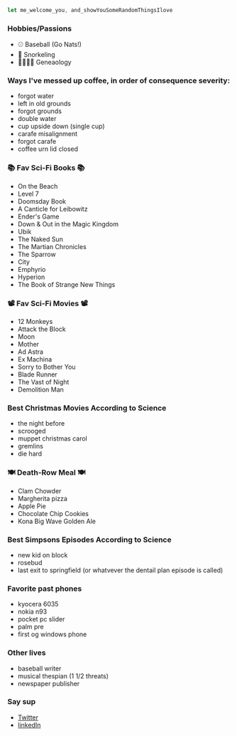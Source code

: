 
```javascript
let me_welcome_you, and_showYouSomeRandomThingsIlove
```

### Hobbies/Passions 
- ⚾️ Baseball (Go Nats!)
- 🤿 Snorkeling
- 👨‍👩‍👧‍👦 Geneaology 


### Ways I've messed up coffee, in order of consequence severity:
- forgot water
- left in old grounds
- forgot grounds 
- double water
- cup upside down (single cup)
- carafe misalignment
- forgot carafe
- coffee urn lid closed

### 📚 Fav Sci-Fi Books 📚
- On the Beach
- Level 7
- Doomsday Book
- A Canticle for Leibowitz 
- Ender's Game
- Down & Out in the Magic Kingdom
- Ubik
- The Naked Sun
- The Martian Chronicles
- The Sparrow 
- City
- Emphyrio
- Hyperion 
- The Book of Strange New Things

### 📽️ Fav Sci-Fi Movies 📽️
- 12 Monkeys
- Attack the Block
- Moon
- Mother
- Ad Astra
- Ex Machina
- Sorry to Bother You
- Blade Runner
- The Vast of Night
- Demolition Man 

### Best Christmas Movies According to Science
- the night before 
- scrooged
- muppet christmas carol
- gremlins
- die hard

### 🍽️ Death-Row Meal 🍽️
- Clam Chowder
- Margherita pizza
- Apple Pie
- Chocolate Chip Cookies
- Kona Big Wave Golden Ale

### Best Simpsons Episodes According to Science 
- new kid on block
- rosebud
- last exit to springfield (or whatvever the dentail plan episode is called)

### Favorite past phones
- kyocera 6035
- nokia n93
- pocket pc slider
- palm pre
- first og windows phone 

### Other lives
- baseball writer
- musical thespian (1 1/2 threats)
- newspaper publisher 

### Say sup
- [Twitter](https://twitter.com/neanderthalian)
- [linkedIn](https://www.linkedin.com/in/jeremybatesdc/)
